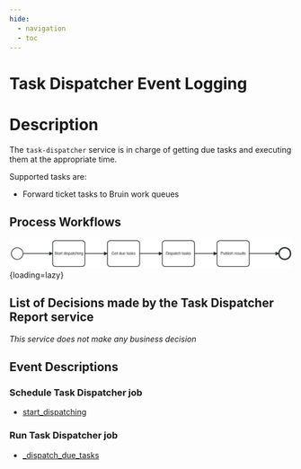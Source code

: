```yaml
---
hide:
  - navigation
  - toc
---
```


# Task Dispatcher Event Logging

# Description

The `task-dispatcher` service is in charge of getting due tasks and executing them at the appropriate time.

  Supported tasks are:

  * Forward ticket tasks to Bruin work queues


## Process Workflows
![](../../images/task-dispatcher.png){loading=lazy}

## List of Decisions made by the Task Dispatcher Report service
_This service does not make any business decision_

## Event Descriptions
### Schedule Task Dispatcher job
* [start_dispatching](../services/task-dispatcher/actions/start_dispatching.md)

### Run Task Dispatcher job
* [_dispatch_due_tasks](../services/task-dispatcher/actions/_dispatch_due_tasks.md)